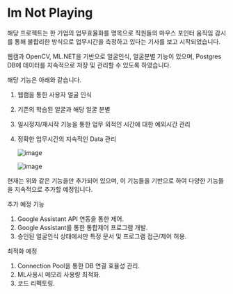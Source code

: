 # Im Not Playing

해당 프로젝트는 한 기업의 업무효율화를 명목으로 직원들의 마우스 포인터 움직임 감시를 통해 불합리한 방식으로 업무시간을 측정하고 있다는 기사를 보고 시작되었습니다.

웹캠과 OpenCV, ML.NET을 기반으로 얼굴인식, 얼굴분별 기능이 있으며, Postgres DB에 데이터를 지속적으로 저장 및 관리할 수 있도록 하였습니다.

해당 기능은 아래와 같습니다.

1. 웹캠을 통한 사용자 얼굴 인식
2. 기존의 학습된 얼굴과 해당 얼굴 분별
3. 일시정지/재시작 기능을 통한 업무 외적인 시간에 대한 예외시간 관리
4. 정확한 업무시간의 지속적인 Data 관리


   ![image](https://github.com/hyunpap2r/Im-Not-Playing/assets/91259577/7c1141c2-9ffd-4bf4-ac62-3b5191ebb081)


   ![image](https://github.com/hyunpap2r/Im-Not-Playing/assets/91259577/a207c3e6-705a-4d44-b9fd-6a748b4cfc92)





현재는 위와 같은 기능을만 추가되어 있으며, 이 기능들을 기반으로 하여 다양한 기능들을 지속적으로 추가할 예정입니다.

추가 예정 기능
1. Google Assistant API 연동을 통한 제어.
2. Google Assistant를 통한 통합제어 프로그램 개발.
3. 승인된 얼굴인식 상태에서만 특정 문서 및 프로그램 접근/제어 허용.


최적화 예정

1. Connection Pool을 통한 DB 연결 효율성 관리.
2. ML사용시 메모리 사용량 최적화.
3. 코드 리펙토링.
